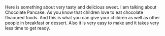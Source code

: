 Here is something  about very tasty and delicious sweet.
I am talking about Chocolate Pancake.
As you know that children love to eat chocolate flvaoured foods.
And this is what you can give your children as well as other people 
in breakfast or dessert.
Also it is very easy to make and it takes very less time to get ready.